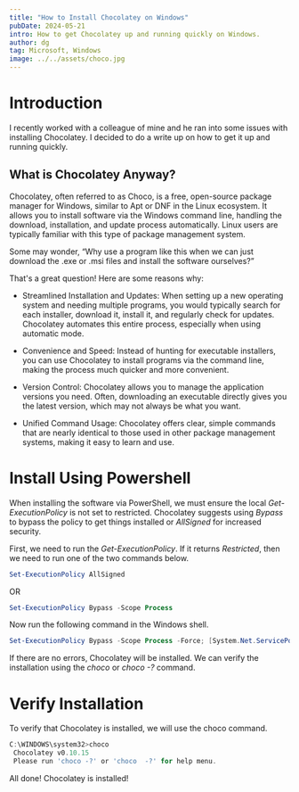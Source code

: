 ```yaml
---
title: "How to Install Chocolatey on Windows"
pubDate: 2024-05-21
intro: How to get Chocolatey up and running quickly on Windows.
author: dg
tag: Microsoft, Windows
image: ../../assets/choco.jpg
---
```


# Introduction

I recently worked with a colleague of mine and he ran into some issues with installing Chocolatey. I decided to do a write up on how to get it up and running quickly.

## What is Chocolatey Anyway?  

Chocolatey, often referred to as Choco, is a free, open-source package manager for Windows, similar to Apt or DNF in the Linux ecosystem. It allows you to install software via the Windows command line, handling the download, installation, and update process automatically. Linux users are typically familiar with this type of package management system.

Some may wonder, “Why use a program like this when we can just download the .exe or .msi files and install the software ourselves?”

That's a great question! Here are some reasons why:

* Streamlined Installation and Updates: When setting up a new operating system and needing multiple programs, you would typically search for each installer, download it, install it, and regularly check for updates. Chocolatey automates this entire process, especially when using automatic mode.
    
* Convenience and Speed: Instead of hunting for executable installers, you can use Chocolatey to install programs via the command line, making the process much quicker and more convenient.
    
* Version Control: Chocolatey allows you to manage the application versions you need. Often, downloading an executable directly gives you the latest version, which may not always be what you want.
    
* Unified Command Usage: Chocolatey offers clear, simple commands that are nearly identical to those used in other package management systems, making it easy to learn and use.
    

# **Install Using Powershell**

When installing the software via PowerShell, we must ensure the local *Get-ExecutionPolicy* is not set to restricted. Chocolatey suggests using *Bypass* to bypass the policy to get things installed or *AllSigned* for increased security.

First, we need to run the *Get-ExecutionPolicy*. If it returns *Restricted*, then we need to run one of the two commands below.

```powershell
Set-ExecutionPolicy AllSigned
```

OR

```powershell
Set-ExecutionPolicy Bypass -Scope Process
```

Now run the following command in the Windows shell.

```powershell
Set-ExecutionPolicy Bypass -Scope Process -Force; [System.Net.ServicePointManager]::SecurityProtocol = [System.Net.ServicePointManager]::SecurityProtocol -bor 3072; iex ((New-Object System.Net.WebClient).DownloadString('https://chocolatey.org/install.ps1')) 
```

If there are no errors, Chocolatey will be installed. We can verify the installation using the *choco* or *choco -?* command.

# **Verify Installation**

To verify that Chocolatey is installed, we will use the choco command.

```powershell
C:\WINDOWS\system32>choco
 Chocolatey v0.10.15
 Please run 'choco -?' or 'choco  -?' for help menu.
```

All done! Chocolatey is installed!